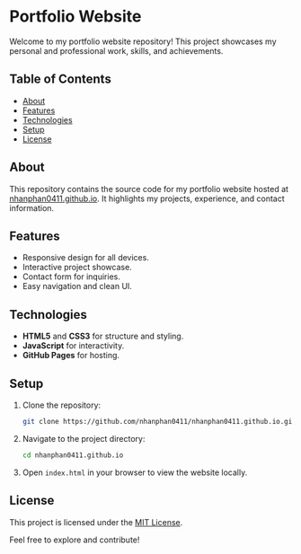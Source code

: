 # Portfolio Website

Welcome to my portfolio website repository! This project showcases my personal and professional work, skills, and achievements.

## Table of Contents
- [About](#about)
- [Features](#features)
- [Technologies](#technologies)
- [Setup](#setup)
- [License](#license)

## About
This repository contains the source code for my portfolio website hosted at [nhanphan0411.github.io](https://nhanphan0411.github.io). It highlights my projects, experience, and contact information.

## Features
- Responsive design for all devices.
- Interactive project showcase.
- Contact form for inquiries.
- Easy navigation and clean UI.

## Technologies
- **HTML5** and **CSS3** for structure and styling.
- **JavaScript** for interactivity.
- **GitHub Pages** for hosting.

## Setup
1. Clone the repository:
    ```bash
    git clone https://github.com/nhanphan0411/nhanphan0411.github.io.git
    ```
2. Navigate to the project directory:
    ```bash
    cd nhanphan0411.github.io
    ```
3. Open `index.html` in your browser to view the website locally.

## License
This project is licensed under the [MIT License](LICENSE).

Feel free to explore and contribute!
